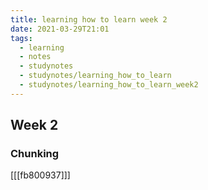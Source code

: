 ```yaml
---
title: learning how to learn week 2
date: 2021-03-29T21:01
tags: 
  - learning
  - notes
  - studynotes
  - studynotes/learning_how_to_learn
  - studynotes/learning_how_to_learn_week2
---
```


## Week 2

### Chunking
[[[fb800937]]]
